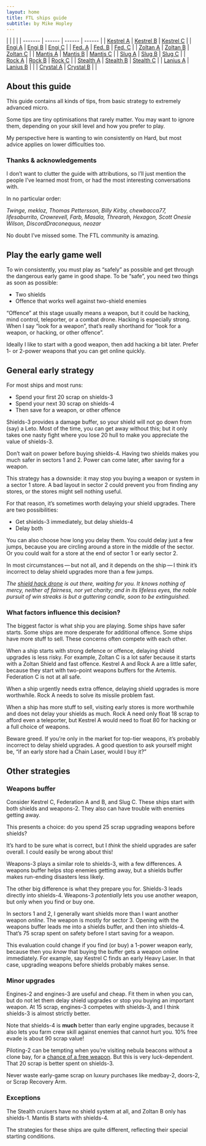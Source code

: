 ```yaml
---
layout: home
title: FTL ships guide
subtitle: by Mike Hopley
---
```


| | | |
| ------- | ------ | ------ | ------ |
| [Kestrel A](/kestrel-a) | [Kestrel B](/kestrel-b) | [Kestrel C](/kestrel-c) |
| [Engi A](/engi-a) | [Engi B](/engi-b) | [Engi C](/engi-c) |
| [Fed. A](/federation-a) | [Fed. B](/federation-b) | [Fed. C](/federation-c)                              |
| [Zoltan A](/zoltan-a) | [Zoltan B](/zoltan-b) | [Zoltan C](/zoltan-c) |
| [Mantis A](/mantis-a) | [Mantis B](/mantis-b) | [Mantis C](/mantis-c) |
| [Slug A](/slug-a) | [Slug B](/slug-b) | [Slug C](/slug-c) |
| [Rock A](/rock-a) | [Rock B](/rock-b) | [Rock C](/rock-c) |
| [Stealth A](/stealth-a) | [Stealth B](/stealth-b) | [Stealth C](/stealth-c) |
| [Lanius A](/lanius-a) | [Lanius B](/lanius-b) |  |
| [Crystal A](/crystal-a) | [Crystal B](/crystal-b) | |

## About this guide

This guide contains all kinds of tips, from basic strategy to extremely advanced micro.

Some tips are tiny optimisations that rarely matter. You may want to ignore them, depending on your skill level and how you prefer to play.

My perspective here is wanting to win consistently on Hard, but most advice applies on lower difficulties too.

### Thanks &amp; acknowledgements

I don’t want to clutter the guide with attributions, so I’ll just mention the people I’ve learned most from, or had the most interesting conversations with.

In no particular order:

*Twinge, mekloz, Thomas Pettersson, Billy Kirby, chewbacca77, lifesaburrito, Crowrevell, Farb, Masala, Threarah, Hexagon, Scott Onesie Wilson, DiscordDraconequus, neozar*

No doubt I’ve missed some. The FTL community is amazing.


## Play the early game well

To win consistently, you must play as “safely” as possible and get through the dangerous early game in good shape. To be “safe”, you need two things as soon as possible:

* Two shields
* Offence that works well against two-shield enemies

“Offence” at this stage usually means a weapon, but it could be hacking, mind control, teleporter, or a combat drone. Hacking is especially strong. When I say “look for a weapon”, that’s really  shorthand for “look for a weapon, or hacking, or other offence”. 

Ideally I like to start with a good weapon, then add hacking a bit later.  Prefer 1- or 2-power weapons that you can get online quickly.


## General early strategy

For most ships and most runs:

* Spend your first 20 scrap on shields-3
* Spend your next 30 scrap on shields-4
* Then save for a weapon, or other offence

Shields-3 provides a damage buffer, so your shield will not go down from (say) a Leto. Most of the time, you can get away without this; but it only takes one nasty fight where you lose 20 hull to make you appreciate the value of shields-3.

Don’t wait on power before buying shields-4. Having two shields makes you much safer in sectors 1 and 2. Power can come later, after saving for a weapon.

This strategy has a downside: it may stop you buying a weapon or system in a sector 1 store. A bad layout in sector 2 could prevent you from finding any stores, or the stores might sell nothing useful.

For that reason, it’s sometimes worth delaying your shield upgrades. There are two possibilities:

* Get shields-3 immediately, but delay shields-4
* Delay both

You can also choose how long you delay them. You could delay just a few jumps, because you are circling around a store in the middle of the sector. Or you could wait for a store at the end of sector 1 or early sector 2.

In most circumstances&thinsp;&mdash;&thinsp;but not all, and it depends on the ship&thinsp;&mdash;&thinsp;I think it’s incorrect to delay shield upgrades more than a few jumps.

*The [shield hack drone](https://ftl.fandom.com/wiki/Rebel_AI_Scout_carrying_Shield_Virus) is out there, waiting for you. It knows nothing of mercy, neither of fairness, nor yet charity; and in its lifeless eyes, the noble pursuit of win streaks is but a guttering candle, soon to be extinguished.*


### What factors influence this decision?

The biggest factor is what ship you are playing. Some ships have safer starts. Some ships are more desperate for additional offence. Some ships have more stuff to sell. These concerns often compete with each other.

When a ship starts with strong defence or offence, delaying shield upgrades is less risky. For example, Zoltan C is a lot safer because it starts with a Zoltan Shield and fast offence. Kestrel A and Rock A are a little safer, because they start with two-point weapons buffers for the Artemis. Federation C is not at all safe.

When a ship urgently needs extra offence, delaying shield upgrades is more worthwhile. Rock A needs to solve its missile problem fast.

When a ship has more stuff to sell, visiting early stores is more worthwhile and does not delay your shields as much. Rock A need only float 18 scrap to afford even a teleporter, but Kestrel A would need to float 80 for hacking or a full choice of weapons.

Beware greed. If you’re only in the market for top-tier weapons, it’s probably incorrect to delay shield upgrades. A good question to ask yourself might be, “if an early store had a Chain Laser, would I buy it?”


## Other strategies

<h3 id="weapons-buffer">Weapons buffer</h3>

Consider Kestrel C, Federation A and B, and Slug C. These ships start with both shields and weapons-2. They also can have trouble with enemies getting away.

This presents a choice: do you spend 25 scrap upgrading weapons before shields?

It’s hard to be sure what is correct, but I *think* the shield upgrades are safer overall. I could easily be wrong about this!

Weapons-3 plays a similar role to shields-3, with a few differences. A weapons buffer helps stop enemies getting away, but a shields buffer makes run-ending disasters less likely.

The other big difference is what they prepare you for. Shields-3 leads directly into shields-4. Weapons-3 *potentially* lets you use another weapon, but only when you find or buy one.

In sectors 1 and 2, I generally want shields more than I want another weapon *online*. The weapon is mostly for sector 3. Opening with the weapons buffer leads me into a shields buffer, and then into shields-4. That’s 75 scrap spent on safety before I start saving for a weapon.

This evaluation could change if you find (or buy) a 1-power weapon early, because then you *know* that buying the buffer gets a weapon online immediately. For example, say Kestrel C finds an early Heavy Laser. In that case, upgrading weapons before shields probably makes sense.

### Minor upgrades

Engines-2 and engines-3 are useful and cheap. Fit them in when you can, but do not let them delay shield upgrades or stop you buying an important weapon. At 15 scrap, engines-3 competes with shields-3, and I think shields-3 is almost strictly better.

Note that shields-4 is **much** better than early engine upgrades, because it also lets you farm crew skill against enemies that cannot hurt you. 10% free evade is about 90 scrap value!

Piloting-2 can be tempting when you’re visiting nebula beacons without a clone bay, for a [chance of a free weapon](http://ftl.wikia.com/wiki/Plasma_Storm_Incapacitated_Ships). But this is very luck-dependent. That 20 scrap is better spent on shields-3.

Never waste early-game scrap on luxury purchases like medbay-2, doors-2, or Scrap Recovery Arm.


### Exceptions

The Stealth cruisers have no shield system at all, and Zoltan B only has shields-1. Mantis B starts with shields-4.

The strategies for these ships are quite different, reflecting their special starting conditions.